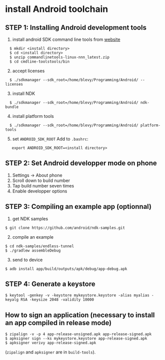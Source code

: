 # install Android toolchain

STEP 1: Installing Android development tools
--------------------------------------------
1) install android SDK command line tools from [website](https://developer.android.com/studio)
```
  $ mkdir <install directory>
  $ cd <install directory>
  $ unzip commandlinetools-linux-nnn_latest.zip
  $ cd cmdline-toolstools/bin
```   
2) accept licenses
```
  $ ./sdkmanager --sdk_root=/home/blevy/Programming/Android/ --licenses
```  
3) install NDK
```
  $ ./sdkmanager --sdk_root=/home/blevy/Programming/Android/ ndk-bundle
```   
4) install platform tools
```
  $ ./sdkmanager --sdk_root=/home/blevy/Programming/Android/ platform-tools
```  
5) set `ANDROID_SDK_ROOT`
Add to `.bashrc`:
```
   export ANDROID_SDK_ROOT=<install directory>
```   

STEP 2: Set Android developper mode on phone
--------------------------------------------
1) Settings -> About phone
2) Scroll down to build number
3) Tap build number seven times
4) Enable developper options

STEP 3: Compiling an example app (optionnal)
--------------------------------------------
1) get NDK samples
```
$ git clone https://github.com/android/ndk-samples.git
```
2) compile an example
```
$ cd ndk-samples/endless-tunnel
$ ./gradlew assembleDebug
```
3) send to device
```
$ adb install app/build/outputs/apk/debug/app-debug.apk
```

STEP 4: Generate a keystore
---------------------------
```
$ keytool -genkey -v -keystore mykeystore.keystore -alias myalias -keyalg RSA -keysize 2048 -validity 10000
```

How to sign an application (necessary to install an app compiled in release mode)
---------------------------------------------------------------------------------
```
$ zipalign -v -p 4 app-release-unsigned.apk app-release-signed.apk
$ apksigner sign --ks mykeystore.keystore app-release-signed.apk
$ apksigner verivy app-release-signed.apk
```
(`zipalign` and `apksigner` are in `build-tools`).
